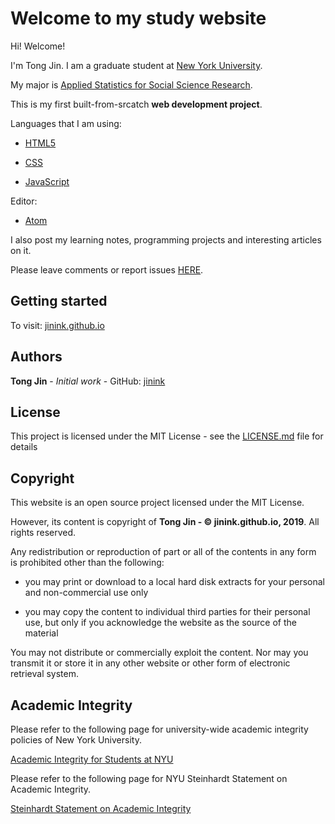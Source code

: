 # Welcome to my study website

Hi! Welcome! 

I'm Tong Jin. I am a graduate student at [New York University](https://www.nyu.edu).

My major is [Applied Statistics for Social Science Research](https://steinhardt.nyu.edu/programs/applied-statistics-social-science-research).

This is my first built-from-srcatch **web development project**. 

Languages that I am using:

* [HTML5](https://www.w3.org/html/)

* [CSS](https://www.w3.org/Style/CSS/)

* [JavaScript](https://developer.mozilla.org/en-US/docs/Web/JavaScript)

Editor: 

* [Atom](https://atom.io)

I also post my learning notes, programming projects and interesting articles on it. 

Please leave comments or report issues [HERE](https://github.com/jinink/jinink.github.io/issues/new).

## Getting started

To visit:
[jinink.github.io](https://jinink.github.io)

## Authors

**Tong Jin** - *Initial work* - GitHub: [jinink](https://github.com/jinink)

## License

This project is licensed under the MIT License - see the [LICENSE.md](LICENSE.md) file for details

## Copyright

This website is an open source project licensed under the MIT License. 

However, its content is copyright of **Tong Jin - © jinink.github.io, 2019**. All rights reserved.

Any redistribution or reproduction of part or all of the contents in any form is prohibited other than the following:

*	you may print or download to a local hard disk extracts for your personal and non-commercial use only

*	you may copy the content to individual third parties for their personal use, but only if you acknowledge the website as the source of the material

You may not distribute or commercially exploit the content. Nor may you transmit it or store it in any other website or other form of electronic retrieval system.

## Academic Integrity 

Please refer to the following page for university-wide academic integrity policies of New York University. 

[Academic Integrity for Students at NYU](https://www.nyu.edu/about/policies-guidelines-compliance/policies-and-guidelines/academic-integrity-for-students-at-nyu.html)

Please refer to the following page for NYU Steinhardt Statement on Academic Integrity.

[Steinhardt Statement on Academic Integrity](https://steinhardt.nyu.edu/statement-academic-integrity)
